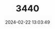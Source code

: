 ---
title: "3440"
category: "Caconemobius varius"
draft: false
date: 2024-02-22 13:03:49
languages:
  English: ["Kaumana Cave Cricket"]
---